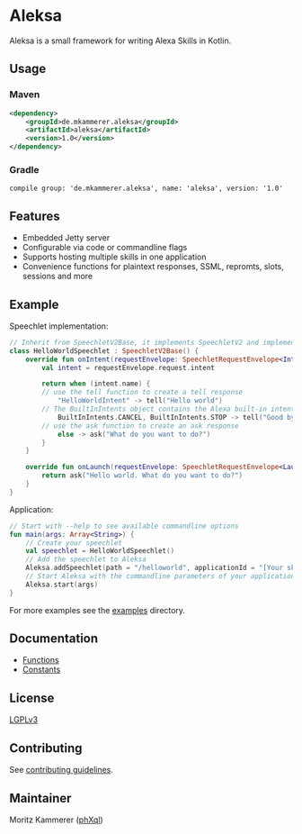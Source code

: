 # Aleksa
Aleksa is a small framework for writing Alexa Skills in Kotlin.

## Usage

### Maven

```xml
<dependency>
    <groupId>de.mkammerer.aleksa</groupId>
    <artifactId>aleksa</artifactId>
    <version>1.0</version>
</dependency>
```

### Gradle

```
compile group: 'de.mkammerer.aleksa', name: 'aleksa', version: '1.0'
```

## Features

* Embedded Jetty server
* Configurable via code or commandline flags
* Supports hosting multiple skills in one application
* Convenience functions for plaintext responses, SSML, repromts, slots, sessions and more

## Example

Speechlet implementation:

```kotlin
// Inherit from SpeechletV2Base, it implements SpeechletV2 and implements optional methods with empty bodies
class HelloWorldSpeechlet : SpeechletV2Base() {
    override fun onIntent(requestEnvelope: SpeechletRequestEnvelope<IntentRequest>): SpeechletResponse {
        val intent = requestEnvelope.request.intent

        return when (intent.name) {
        // use the tell function to create a tell response
            "HelloWorldIntent" -> tell("Hello world")
        // The BuiltInIntents object contains the Alexa built-in intents
            BuiltInIntents.CANCEL, BuiltInIntents.STOP -> tell("Good bye")
        // use the ask function to create an ask response
            else -> ask("What do you want to do?")
        }
    }

    override fun onLaunch(requestEnvelope: SpeechletRequestEnvelope<LaunchRequest>): SpeechletResponse {
        return ask("Hello world. What do you want to do?")
    }
}
```

Application:

```kotlin
// Start with --help to see available commandline options
fun main(args: Array<String>) {
    // Create your speechlet
    val speechlet = HelloWorldSpeechlet()
    // Add the speechlet to Aleksa
    Aleksa.addSpeechlet(path = "/helloworld", applicationId = "[Your skill id]", speechlet = speechlet)
    // Start Aleksa with the commandline parameters of your application
    Aleksa.start(args)
}
```

For more examples see the [examples](examples) directory.

## Documentation

* [Functions](docs/functions.md)
* [Constants](docs/constants.md)

## License

[LGPLv3](LICENSE)

## Contributing

See [contributing guidelines](docs/contributing.md).

## Maintainer

Moritz Kammerer ([phXql](https://github.com/phxql))